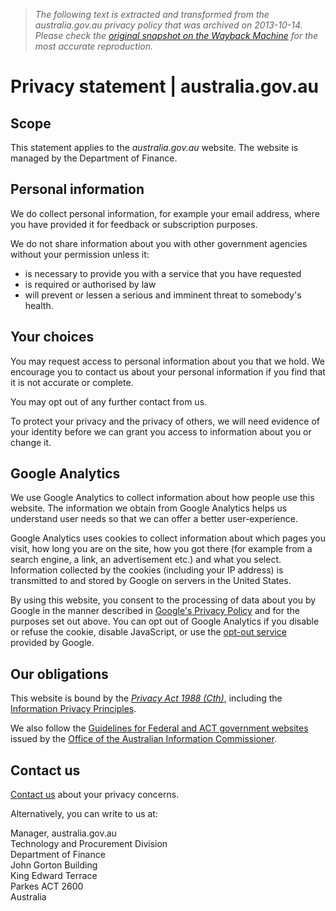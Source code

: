 > *The following text is extracted and transformed from the australia.gov.au privacy policy that was archived on 2013-10-14. Please check the [original snapshot on the Wayback Machine](https://web.archive.org/web/20131014030615id_/http%3A//australia.gov.au/privacy-statement) for the most accurate reproduction.*

# Privacy statement | australia.gov.au

## Scope

This statement applies to the _australia.gov.au_ website. The website is managed by the Department of Finance.

## Personal information

We do collect personal information, for example your email address, where you have provided it for feedback or subscription purposes.

We do not share information about you with other government agencies without your permission unless it:

  * is necessary to provide you with a service that you have requested
  * is required or authorised by law
  * will prevent or lessen a serious and imminent threat to somebody's health.



## Your choices

You may request access to personal information about you that we hold. We encourage you to contact us about your personal information if you find that it is not accurate or complete.

You may opt out of any further contact from us.

To protect your privacy and the privacy of others, we will need evidence of your identity before we can grant you access to information about you or change it.

## Google Analytics

We use Google Analytics to collect information about how people use this website. The information we obtain from Google Analytics helps us understand user needs so that we can offer a better user-experience.

Google Analytics uses cookies to collect information about which pages you visit, how long you are on the site, how you got there (for example from a search engine, a link, an advertisement etc.) and what you select. Information collected by the cookies (including your IP address) is transmitted to and stored by Google on servers in the United States.

By using this website, you consent to the processing of data about you by Google in the manner described in [Google's Privacy Policy](http://www.google.com/privacy.html) and for the purposes set out above. You can opt out of Google Analytics if you disable or refuse the cookie, disable JavaScript, or use the [opt-out service](http://tools.google.com/dlpage/gaoptout) provided by Google.

## Our obligations

This website is bound by the [ _Privacy Act 1988 (Cth)_](http://www.comlaw.gov.au/Series/C2004A03712), including the [Information Privacy Principles](http://oaic.gov.au/privacy/privacy-act/information-privacy-principles).

We also follow the [ Guidelines for Federal and ACT government websites](http://oaic.gov.au/privacy/privacy-resources/privacy-guides/guidelines-for-federal-and-act-government-websites) issued by the [Office of the Australian Information Commissioner](http://oaic.gov.au/).

## Contact us

[Contact us](http://australia.gov.au/contact-us) about your privacy concerns.

Alternatively, you can write to us at:

Manager, australia.gov.au  
Technology and Procurement Division  
Department of Finance  
John Gorton Building  
King Edward Terrace  
Parkes ACT 2600  
Australia
